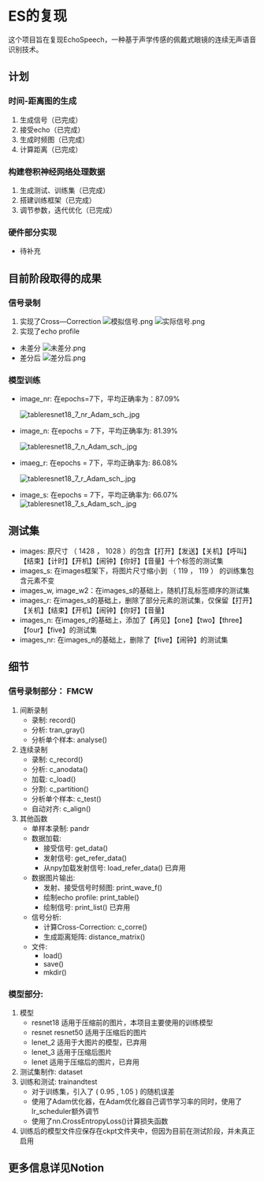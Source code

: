 # ES的复现

这个项目旨在复现EchoSpeech，一种基于声学传感的佩戴式眼镜的连续无声语音识别技术。

## 计划
### 时间-距离图的生成
1. 生成信号（已完成）
2. 接受echo（已完成）
3. 生成时频图（已完成）
4. 计算距离（已完成）
### 构建卷积神经网络处理数据
1. 生成测试、训练集（已完成）
2. 搭建训练框架（已完成）
3. 调节参数，迭代优化（已完成）
### 硬件部分实现
- 待补充




## 目前阶段取得的成果
### 信号录制
1. 实现了Cross—Correction
        ![模拟信号.png](https://raw.githubusercontent.com/RaphaelHyaan/ESreproduction/main/img/0.012r.png)
        ![实际信号.png](https://raw.githubusercontent.com/RaphaelHyaan/ESreproduction/main/img/%E4%BD%BF%E7%94%A8np%E4%B8%AD%E7%9A%84%E7%9B%B8%E5%85%B3%E6%80%A7%E7%BB%93%E7%AE%97%E5%90%8E%E5%BE%97%E5%88%B0%E7%9A%84%E7%BB%93%E6%9E%9C.png)
2. 实现了echo profile
- 未差分
        ![未差分.png](https://raw.githubusercontent.com/RaphaelHyaan/ESreproduction/main/img/%E6%9C%AA%E6%BB%A4%E6%B3%A2.png)
- 差分后
        ![差分后.png](https://raw.githubusercontent.com/RaphaelHyaan/ESreproduction/main/img/%E6%97%A0%E5%A3%B0%E8%AF%9D%E8%AF%AD%201%202.png)
### 模型训练
- image_nr: 在epochs=7下，平均正确率为：87.09%
    
    ![tableresnet18_7_nr_Adam_sch_.jpg](https://raw.githubusercontent.com/RaphaelHyaan/ESreproduction/main/img/tableresnet18_7_nr_Adam_sch_.jpg)
    
- image_n: 在epochs = 7下，平均正确率为:  81.39%
    
    ![tableresnet18_7_n_Adam_sch_.jpg](https://raw.githubusercontent.com/RaphaelHyaan/ESreproduction/main/img/tableresnet18_7_n_Adam_sch_.jpg)
    
- imaeg_r: 在epochs = 7下，平均正确率为:  86.08%
    
    ![tableresnet18_7_r_Adam_sch_.jpg](https://raw.githubusercontent.com/RaphaelHyaan/ESreproduction/main/img/tableresnet18_7_r_Adam_sch_.jpg)
    
- image_s: 在epochs = 7下，平均正确率为:  66.07%
    ![tableresnet18_7_s_Adam_sch_.jpg](https://raw.githubusercontent.com/RaphaelHyaan/ESreproduction/main/img/tableresnet18_7_s_Adam_sch_.jpg)
## 测试集
- images: 原尺寸 （ 1428 ， 1028 ）的包含【打开】【发送】【关机】【呼叫】【结束】【计时】【开机】【闹钟】【你好】【音量】十个标签的测试集
- images_s: 在images框架下，将图片尺寸缩小到 （ 119 ， 119 ） 的训练集包含元素不变
- images_w, image_w2：在images_s的基础上，随机打乱标签顺序的测试集
- images_r: 在images_s的基础上，删除了部分元素的测试集，仅保留【打开】【关机】【结束】【开机】【闹钟】【你好】【音量】
- images_n: 在images_r的基础上，添加了【再见】【one】【two】【three】【four】【five】的测试集
- images_nr: 在images_n的基础上，删除了【five】【闹钟】的测试集

## 细节
### 信号录制部分： FMCW
1. 间断录制
    - 录制: record()
    - 分析: tran_gray()
    - 分析单个样本: analyse()
2. 连续录制
    - 录制: c_record()
    - 分析: c_anodata()
    - 加载: c_load()
    - 分割: c_partition()
    - 分析单个样本: c_test()
    - 自动对齐: c_align()
3. 其他函数
    - 单样本录制: pandr
    - 数据加载:
        - 接受信号: get_data() 
        - 发射信号: get_refer_data()
        - 从npy加载发射信号: load_refer_data() 已弃用
    - 数据图片输出:
        - 发射、接受信号时频图: print_wave_f()
        - 绘制echo profile: print_table()
        - 绘制信号: print_list() 已弃用
    - 信号分析:
        - 计算Cross-Correction: c_corre()
        - 生成距离矩阵: distance_matrix()
    - 文件:
        - load()
        - save()
        - mkdir()
### 模型部分:
1. 模型
    - resnet18 适用于压缩前的图片，本项目主要使用的训练模型
    - resnet resnet50 适用于压缩后的图片
    - lenet_2 适用于大图片的模型，已弃用
    - lenet_3 适用于压缩后图片
    - lenet 适用于压缩后的图片，已弃用
2. 测试集制作: dataset
3. 训练和测试: trainandtest
    - 对于训练集，引入了 ( 0.95 , 1.05 ) 的随机误差
    - 使用了Adam优化器，在Adam优化器自己调节学习率的同时，使用了lr_scheduler额外调节
    - 使用了nn.CrossEntropyLoss()计算损失函数
4. 训练后的模型文件应保存在ckpt文件夹中，但因为目前在测试阶段，并未真正启用


## 更多信息详见Notion
